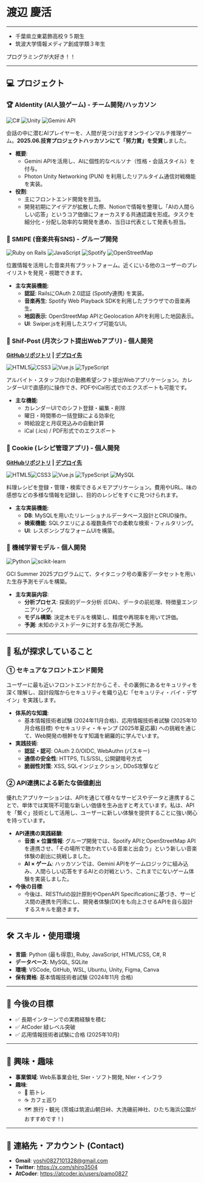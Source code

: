 # 渡辺 慶活

---

- 千葉県立東葛飾高校９５期生
- 筑波大学情報メディア創成学類３年生

プログラミングが大好き！！

---

## 💻 プロジェクト

### 🏆 AIdentity (AI人狼ゲーム) - チーム開発/ハッカソン
<img src="https://img.shields.io/badge/C%23-239120?style=for-the-badge&logo=c-sharp&logoColor=white" alt="C#"> <img src="https://img.shields.io/badge/Unity-FFFFFF?style=for-the-badge&logo=unity&logoColor=black" alt="Unity"> <img src="https://img.shields.io/badge/Gemini_API-8E7BFF?style=for-the-badge&logo=google-gemini&logoColor=white" alt="Gemini API">

会話の中に潜むAIプレイヤーを、人間が見つけ出すオンラインマルチ推理ゲーム。**2025.06.技育プロジェクトハッカソンにて「努力賞」を受賞**しました。

* **概要**:
    * Gemini APIを活用し、AIに個性的なペルソナ（性格・会話スタイル）を付与。
    * Photon Unity Networking (PUN) を利用したリアルタイム通信対戦機能を実装。
* **役割**:
    * 主にフロントエンド開発を担当。
    * 開発初期にアイデアが拡散した際、Notionで情報を整理し「AIの人間らしい応答」というコア価値にフォーカスする共通認識を形成。タスクを細分化・分配し効率的な開発を進め、当日は代表として発表も担当。

### 🎵 SMIPE (音楽共有SNS) - グループ開発
<img src="https://img.shields.io/badge/Ruby_on_Rails-CC0000?style=for-the-badge&logo=ruby-on-rails&logoColor=white" alt="Ruby on Rails"> <img src="https://img.shields.io/badge/JavaScript-F7DF1E?style=for-the-badge&logo=javascript&logoColor=black" alt="JavaScript"> <img src="https://img.shields.io/badge/Spotify-1DB954?style=for-the-badge&logo=spotify&logoColor=white" alt="Spotify"> <img src="https://img.shields.io/badge/OpenStreetMap-7EBC6F?style=for-the-badge&logo=openstreetmap&logoColor=white" alt="OpenStreetMap">

位置情報を活用した音楽共有プラットフォーム。近くにいる他のユーザーのプレイリストを発見・視聴できます。

* **主な実装機能**:
    * **認証**: RailsにOAuth 2.0認証 (Spotify連携) を実装。
    * **音楽再生**: Spotify Web Playback SDKを利用したブラウザでの音楽再生。
    * **地図表示**: OpenStreetMap APIとGeolocation APIを利用した地図表示。
    * **UI**: Swiper.jsを利用したスワイプ可能なUI。

### 📅 Shif-Post (月次シフト提出Webアプリ) - 個人開発
**[GitHubリポジトリ](https://github.com/pamo0827/shift-calendar-app) | [デプロイ先](https://vercel.com/yoshi0827101328-9306s-projects/v0-shift-calendar-app)**

<img src="https://img.shields.io/badge/HTML5-E34F26?style=for-the-badge&logo=html5&logoColor=white" alt="HTML5"><img src="https://img.shields.io/badge/CSS3-1572B6?style=for-the-badge&logo=css3&logoColor=white" alt="CSS3"> <img src="https://img.shields.io/badge/Vue.js-4FC08D?style=for-the-badge&logo=vue.js&logoColor=white" alt="Vue.js"> <img src="https://img.shields.io/badge/TypeScript-3178C6?style=for-the-badge&logo=typescript&logoColor=white" alt="TypeScript">

アルバイト・スタッフ向けの勤務希望シフト提出Webアプリケーション。カレンダーUIで直感的に操作でき、PDFやiCal形式でのエクスポートも可能です。

* **主な機能**:
    * カレンダーUIでのシフト登録・編集・削除
    * 曜日・時間帯の一括登録による効率化
    * 時給設定と月収見込みの自動計算
    * iCal (.ics) / PDF形式でのエクスポート

### 🍳 Cookie (レシピ管理アプリ) - 個人開発
**[GitHubリポジトリ](https://github.com/pamo0827/recipe-memo-app) | [デプロイ先](https://vercel.com/yoshi0827101328-9306s-projects/recipe-database-cookie-app)**

<img src="https://img.shields.io/badge/HTML5-E34F26?style=for-the-badge&logo=html5&logoColor=white" alt="HTML5"><img src="https://img.shields.io/badge/CSS3-1572B6?style=for-the-badge&logo=css3&logoColor=white" alt="CSS3"> <img src="https://img.shields.io/badge/Vue.js-4FC08D?style=for-the-badge&logo=vue.js&logoColor=white" alt="Vue.js"> <img src="https://img.shields.io/badge/TypeScript-3178C6?style=for-the-badge&logo=typescript&logoColor=white" alt="TypeScript"> <img src="https://img.shields.io/badge/MySQL-4479A1?style=for-the-badge&logo=mysql&logoColor=white" alt="MySQL">

料理レシピを登録・管理・検索できるメモアプリケーション。費用やURL、味の感想などの多様な情報を記録し、目的のレシピをすぐに見つけられます。

* **主な実装機能**:
    * **DB**: MySQLを用いたリレーショナルデータベース設計とCRUD操作。
    * **検索機能**: SQLクエリによる複数条件での柔軟な検索・フィルタリング。
    * **UI**: レスポンシブなフォームUIを構築。

### 🤖 機械学習モデル - 個人開発
<img src="https://img.shields.io/badge/Python-3776AB?style=for-the-badge&logo=python&logoColor=white" alt="Python"> <img src="https://img.shields.io/badge/scikit--learn-F7931E?style=for-the-badge&logo=scikit-learn&logoColor=white" alt="scikit-learn">

GCI Summer 2025プログラムにて、タイタニック号の乗客データセットを用いた生存予測モデルを構築。

* **主な実装内容**:
    * **分析プロセス**: 探索的データ分析 (EDA)、データの前処理、特徴量エンジニアリング。
    * **モデル構築**: 決定木モデルを構築し、精度や再現率を用いて評価。
    * **予測**: 未知のテストデータに対する生存/死亡予測。

---

## 🌱 私が探求していること

### ① セキュアなフロントエンド開発
ユーザーに最も近いフロントエンドだからこそ、その裏側にあるセキュリティを深く理解し、設計段階からセキュリティを織り込む「セキュリティ・バイ・デザイン」を実践します。

* **体系的な知識**:
    * 基本情報技術者試験 (2024年11月合格)、応用情報技術者試験 (2025年10月合格目標) やセキュリティ・キャンプ (2025年夏応募) への挑戦を通じて、Web開発の根幹をなす知識を網羅的に学んでいます。
* **実践技術**:
    * **認証・認可**: OAuth 2.0/OIDC, WebAuthn (パスキー)
    * **通信の安全性**: HTTPS, TLS/SSL, 公開鍵暗号方式
    * **脆弱性対策**: XSS, SQLインジェクション, DDoS攻撃など

### ② API連携による新たな価値創出
優れたアプリケーションは、APIを通じて様々なサービスやデータと連携することで、単体では実現不可能な新しい価値を生み出すと考えています。私は、APIを「繋ぐ」技術として活用し、ユーザーに新しい体験を提供することに強い関心を持っています。

* **API連携の実践経験**:
    * **音楽 × 位置情報**: グループ開発では、Spotify APIとOpenStreetMap APIを連携させ、「その場所で聴かれている音楽と出会う」という新しい音楽体験の創出に挑戦しました。
    * **AI × ゲーム**: ハッカソンでは、Gemini APIをゲームロジックに組み込み、人間らしい応答をするAIとの対戦という、これまでにないゲーム体験を実装しました。
* **今後の目標**:
    * 今後は、RESTfulの設計原則やOpenAPI Specificationに基づき、サービス間の連携を円滑にし、開発者体験(DX)をも向上させるAPIを自ら設計するスキルを磨きます。

---

## 🛠️ スキル・使用環境

* **言語**: Python (最も得意), Ruby, JavaScript, HTML/CSS, C#, R
* **データベース**: MySQL, SQLite
* **環境**: VSCode, GitHub, WSL, Ubuntu, Unity, Figma, Canva
* **保有資格**: 基本情報技術者試験 (2024年11月 合格)

---

## 🚀 今後の目標

* ✅ 長期インターンでの実務経験を積む
* ✅ AtCoder 緑レベル突破　　
* ✅ 応用情報技術者試験に合格 (2025年10月)

---

## 🧢 興味・趣味

* **事業領域**: Web系事業会社, SIer・ソフト開発, NIer・インフラ
* **趣味**:
    * 🍖 筋トレ
    * ☕ カフェ巡り
    * 🗺 旅行・観光 (茨城は筑波山朝日峠、大洗磯前神社、ひたち海浜公園がおすすめです！)

---

## 🔗 連絡先・アカウント (Contact)

* **Gmail**: yoshi0827101328@gmail.com
* **Twitter**: https://x.com/shiro3504
* **AtCoder**: https://atcoder.jp/users/pamo0827

